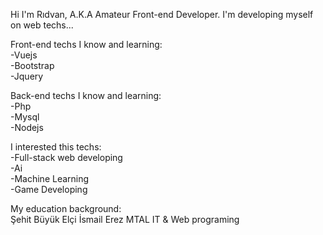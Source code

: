 Hi I'm Rıdvan, A.K.A Amateur Front-end Developer.
 I'm developing myself on web techs...

Front-end techs I know and learning:  
-Vuejs  
-Bootstrap  
-Jquery  

Back-end techs I know and learning:  
-Php  
-Mysql  
-Nodejs  

I interested this techs:  
-Full-stack web developing  
-Ai  
-Machine Learning  
-Game Developing  


My education background:    
Şehit Büyük Elçi İsmail Erez MTAL IT & Web programing
